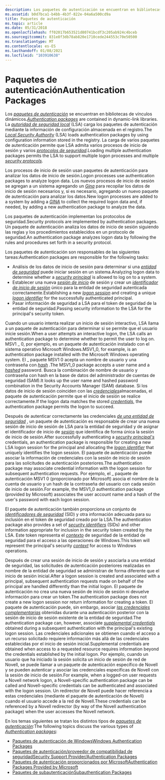 ```yaml
---
description: Los paquetes de autenticación se encuentran en bibliotecas de vínculos dinámicos.
ms.assetid: b0d7bca1-b4bb-4b3f-822e-04a6a500cd9a
title: Paquetes de autenticación
ms.topic: article
ms.date: 05/31/2018
ms.openlocfilehash: ff02017b653521d80741bcdf3c205ab924c4bceb
ms.sourcegitcommit: 831e8f3db78ab820e1710cede244553c70e50500
ms.translationtype: MT
ms.contentlocale: es-ES
ms.lasthandoff: 01/08/2021
ms.locfileid: "103910638"
---
```

# <a name="authentication-packages"></a><span data-ttu-id="8efef-103">Paquetes de autenticación</span><span class="sxs-lookup"><span data-stu-id="8efef-103">Authentication Packages</span></span>

<span data-ttu-id="8efef-104">Los [*paquetes de autenticación*](/windows/desktop/SecGloss/a-gly) se encuentran en bibliotecas de vínculos dinámicos.</span><span class="sxs-lookup"><span data-stu-id="8efef-104">[*Authentication packages*](/windows/desktop/SecGloss/a-gly) are contained in dynamic-link libraries.</span></span> <span data-ttu-id="8efef-105">La [*autoridad de seguridad local*](/windows/desktop/SecGloss/l-gly) (LSA) carga los paquetes de autenticación mediante la información de configuración almacenada en el registro.</span><span class="sxs-lookup"><span data-stu-id="8efef-105">The [*Local Security Authority*](/windows/desktop/SecGloss/l-gly) (LSA) loads authentication packages by using configuration information stored in the registry.</span></span> <span data-ttu-id="8efef-106">La carga de varios paquetes de autenticación permite que LSA admita varios procesos de inicio de sesión y varios [*protocolos de seguridad*](/windows/desktop/SecGloss/s-gly).</span><span class="sxs-lookup"><span data-stu-id="8efef-106">Loading multiple authentication packages permits the LSA to support multiple logon processes and multiple [*security protocols*](/windows/desktop/SecGloss/s-gly).</span></span>

<span data-ttu-id="8efef-107">Los procesos de inicio de sesión usan paquetes de autenticación para analizar los datos de inicio de sesión.</span><span class="sxs-lookup"><span data-stu-id="8efef-107">Logon processes use authentication packages to analyze logon data.</span></span> <span data-ttu-id="8efef-108">Los nuevos procesos de inicio de sesión se agregan a un sistema agregando un [*Gina*](/windows/desktop/SecGloss/g-gly) para recopilar los datos de inicio de sesión necesarios y, si es necesario, agregando un nuevo paquete de autenticación para analizar los datos.</span><span class="sxs-lookup"><span data-stu-id="8efef-108">New logon processes are added to a system by adding a [*GINA*](/windows/desktop/SecGloss/g-gly) to collect the required logon data and, if needed, by adding a new authentication package to analyze the data.</span></span>

<span data-ttu-id="8efef-109">Los paquetes de autenticación implementan los protocolos de seguridad.</span><span class="sxs-lookup"><span data-stu-id="8efef-109">Security protocols are implemented by authentication packages.</span></span> <span data-ttu-id="8efef-110">Un paquete de autenticación analiza los datos de inicio de sesión siguiendo las reglas y los procedimientos establecidos en un protocolo de seguridad.</span><span class="sxs-lookup"><span data-stu-id="8efef-110">An authentication package analyzes logon data by following the rules and procedures set forth in a security protocol.</span></span>

<span data-ttu-id="8efef-111">Los paquetes de autenticación son responsables de las siguientes tareas:</span><span class="sxs-lookup"><span data-stu-id="8efef-111">Authentication packages are responsible for the following tasks:</span></span>

-   <span data-ttu-id="8efef-112">Análisis de los datos de inicio de sesión para determinar si una [*entidad de seguridad*](/windows/desktop/SecGloss/s-gly) puede iniciar sesión en un sistema.</span><span class="sxs-lookup"><span data-stu-id="8efef-112">Analyzing logon data to determine whether a [*security principal*](/windows/desktop/SecGloss/s-gly) is allowed to log on to a system.</span></span>
-   <span data-ttu-id="8efef-113">Establecer una nueva [*sesión de inicio*](/windows/desktop/SecGloss/l-gly) de sesión y crear un [*identificador de inicio de sesión*](/windows/desktop/SecGloss/l-gly) único para la entidad de seguridad autenticada correctamente.</span><span class="sxs-lookup"><span data-stu-id="8efef-113">Establishing a new [*logon session*](/windows/desktop/SecGloss/l-gly) and creating a unique [*logon identifier*](/windows/desktop/SecGloss/l-gly) for the successfully authenticated principal.</span></span>
-   <span data-ttu-id="8efef-114">Pasar información de seguridad a LSA para el token de seguridad de la entidad de seguridad.</span><span class="sxs-lookup"><span data-stu-id="8efef-114">Passing security information to the LSA for the principal's security token.</span></span>

<span data-ttu-id="8efef-115">Cuando un usuario intenta realizar un inicio de sesión interactivo, LSA llama a un paquete de autenticación para determinar si se permite que el usuario inicie sesión.</span><span class="sxs-lookup"><span data-stu-id="8efef-115">When a user attempts an interactive logon, the LSA calls an authentication package to determine whether to permit the user to log on.</span></span> <span data-ttu-id="8efef-116">MSV1 \_ 0, por ejemplo, es un paquete de autenticación instalado con el sistema operativo Microsoft Windows.</span><span class="sxs-lookup"><span data-stu-id="8efef-116">MSV1\_0, for example, is an authentication package installed with the Microsoft Windows operating system.</span></span> <span data-ttu-id="8efef-117">El \_ paquete MSV1 0 acepta un nombre de usuario y una contraseña con [*hash*](/windows/desktop/SecGloss/h-gly) .</span><span class="sxs-lookup"><span data-stu-id="8efef-117">The MSV1\_0 package accepts a user name and a [*hashed*](/windows/desktop/SecGloss/h-gly) password.</span></span> <span data-ttu-id="8efef-118">Busca la combinación de nombre de usuario y contraseña con hash en la base de datos del administrador de cuentas de seguridad (SAM).</span><span class="sxs-lookup"><span data-stu-id="8efef-118">It looks up the user name and hashed password combination in the Security Accounts Manager (SAM) database.</span></span> <span data-ttu-id="8efef-119">Si los datos de inicio de sesión coinciden con las [*credenciales*](/windows/desktop/SecGloss/c-gly)almacenadas, el paquete de autenticación permite que el inicio de sesión se realice correctamente.</span><span class="sxs-lookup"><span data-stu-id="8efef-119">If the logon data matches the stored [*credentials*](/windows/desktop/SecGloss/c-gly), the authentication package permits the logon to succeed.</span></span>

<span data-ttu-id="8efef-120">Después de autenticar correctamente las credenciales [*de una entidad de seguridad*](/windows/desktop/SecGloss/s-gly) , un paquete de autenticación es responsable de crear una nueva sesión de inicio de sesión de LSA para la entidad de seguridad y de asignar el identificador de inicio de [*sesión*](/windows/desktop/SecGloss/l-gly) que identifica de forma única la sesión de inicio de sesión.</span><span class="sxs-lookup"><span data-stu-id="8efef-120">After successfully authenticating a [*security principal's*](/windows/desktop/SecGloss/s-gly) credentials, an authentication package is responsible for creating a new LSA logon session for the principal and allocating the [*logon identifier*](/windows/desktop/SecGloss/l-gly) that uniquely identifies the logon session.</span></span> <span data-ttu-id="8efef-121">El paquete de autenticación puede asociar la información de credenciales con la sesión de inicio de sesión para las solicitudes de autenticación posteriores.</span><span class="sxs-lookup"><span data-stu-id="8efef-121">The authentication package may associate credential information with the logon session for subsequent authentication requests.</span></span> <span data-ttu-id="8efef-122">Por ejemplo, el \_ paquete de autenticación MSV1 0 (proporcionado por Microsoft) asocia el nombre de la cuenta de usuario y un hash de la contraseña del usuario con cada sesión de inicio de sesión.</span><span class="sxs-lookup"><span data-stu-id="8efef-122">For example, the MSV1\_0 authentication package (provided by Microsoft) associates the user account name and a hash of the user's password with each logon session.</span></span>

<span data-ttu-id="8efef-123">El paquete de autenticación también proporciona un conjunto de [*identificadores de seguridad*](/windows/desktop/SecGloss/s-gly) (SID) y otra información adecuada para su inclusión en el token de seguridad creado por la LSA.</span><span class="sxs-lookup"><span data-stu-id="8efef-123">The authentication package also provides a set of [*security identifiers*](/windows/desktop/SecGloss/s-gly) (SIDs) and other information appropriate for inclusion in the security token created by the LSA.</span></span> <span data-ttu-id="8efef-124">Este token representa el [*contexto*](/windows/desktop/SecGloss/c-gly) de seguridad de la entidad de seguridad para el acceso a las operaciones de Windows.</span><span class="sxs-lookup"><span data-stu-id="8efef-124">This token will represent the principal's security [*context*](/windows/desktop/SecGloss/c-gly) for access to Windows operations.</span></span>

<span data-ttu-id="8efef-125">Después de crear una sesión de inicio de sesión y asociarla a una entidad de seguridad, las solicitudes de autenticación posteriores realizadas en nombre de la entidad de seguridad se administran de forma diferente que el inicio de sesión inicial.</span><span class="sxs-lookup"><span data-stu-id="8efef-125">After a logon session is created and associated with a principal, subsequent authentication requests made on behalf of the principal are handled differently than the initial logon.</span></span> <span data-ttu-id="8efef-126">El paquete de autenticación no crea una nueva sesión de inicio de sesión ni devuelve información para crear un token.</span><span class="sxs-lookup"><span data-stu-id="8efef-126">The authentication package does not create a new logon session nor return information for creating a token.</span></span> <span data-ttu-id="8efef-127">El paquete de autenticación puede, sin embargo, asociar [*las credenciales complementarias*](/windows/desktop/SecGloss/s-gly) obtenidas durante una autenticación posterior con la sesión de inicio de sesión existente de la entidad de seguridad.</span><span class="sxs-lookup"><span data-stu-id="8efef-127">The authentication package can, however, associate [*supplemental credentials*](/windows/desktop/SecGloss/s-gly) obtained during a subsequent authentication with the principal's existing logon session.</span></span> <span data-ttu-id="8efef-128">Las credenciales adicionales se obtienen cuando el acceso a un recurso solicitado requiere información más allá de las credenciales establecidas por el inicio de sesión inicial.</span><span class="sxs-lookup"><span data-stu-id="8efef-128">Supplemental credentials are obtained when access to a requested resource requires information beyond the credentials established by the initial logon.</span></span> <span data-ttu-id="8efef-129">Por ejemplo, cuando un usuario que ha iniciado la sesión solicita un inicio de sesión de red de Novell, se puede llamar a un paquete de autenticación específico de Novell y se pueden autenticar y asociar las credenciales específicas de Novell con la sesión de inicio de sesión.</span><span class="sxs-lookup"><span data-stu-id="8efef-129">For example, when a logged-on user requests a Novell network logon, a Novell-specific authentication package can be called and Novell-specific credentials can be authenticated and associated with the logon session.</span></span> <span data-ttu-id="8efef-130">Un redirector de Novell puede hacer referencia a estas credenciales (mediante el paquete de autenticación de Novell) cuando el usuario accede a la red de Novell.</span><span class="sxs-lookup"><span data-stu-id="8efef-130">These credentials can be referenced by a Novell redirector (by way of the Novell authentication package) when the user accesses the Novell network.</span></span>

<span data-ttu-id="8efef-131">En los temas siguientes se tratan los distintos tipos de [*paquetes de autenticación*](/windows/desktop/SecGloss/a-gly):</span><span class="sxs-lookup"><span data-stu-id="8efef-131">The following topics discuss the various types of [*Authentication packages*](/windows/desktop/SecGloss/a-gly):</span></span>

-   [<span data-ttu-id="8efef-132">Paquetes de autenticación de Windows</span><span class="sxs-lookup"><span data-stu-id="8efef-132">Windows Authentication Packages</span></span>](windows-authentication-packages.md)
-   [<span data-ttu-id="8efef-133">Paquetes de autenticación/proveedor de compatibilidad de seguridad</span><span class="sxs-lookup"><span data-stu-id="8efef-133">Security Support Provider/Authentication Packages</span></span>](security-support-provider-authentication-packages.md)
-   [<span data-ttu-id="8efef-134">Paquetes de autenticación proporcionados por Microsoft</span><span class="sxs-lookup"><span data-stu-id="8efef-134">Authentication Packages Provided by Microsoft</span></span>](authentication-packages-provided-by-microsoft.md)
-   [<span data-ttu-id="8efef-135">Paquetes de subautenticación</span><span class="sxs-lookup"><span data-stu-id="8efef-135">Subauthentication Packages</span></span>](subauthentication-packages.md)

 

 
